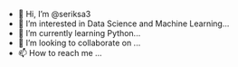 - 👋 Hi, I’m @seriksa3
- 👀 I’m interested in Data Science and Machine Learning...
- 🌱 I’m currently learning Python...
- 💞️ I’m looking to collaborate on  ...
- 📫 How to reach me ...

<!---
seriksa3/seriksa3 is a ✨ special ✨ repository because its `README.md` (this file) appears on your GitHub profile.
You can click the Preview link to take a look at your changes.
--->
